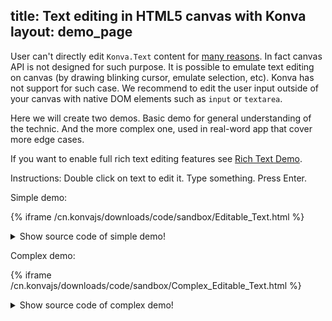 title: Text editing in HTML5 canvas with Konva
layout: demo_page
---

User can't directly edit `Konva.Text` content for [many reasons](https://www.w3.org/TR/2dcontext/#best-practices). In fact canvas API is not designed for such purpose.
It is possible to emulate text editing on canvas (by drawing blinking cursor, emulate selection, etc).
Konva has not support for such case. We recommend to edit the user input outside of your canvas with native DOM elements such as `input` or `textarea`.

Here we will create two demos. Basic demo for general understanding of the technic. And the more complex one, used in real-word app that cover more edge cases.

If you want to enable full rich text editing features see [Rich Text Demo](/cn.konvajs/docs/sandbox/Rich_Text.html).

Instructions: Double click on text to edit it. Type something. Press Enter.

Simple demo:

{% iframe /cn.konvajs/downloads/code/sandbox/Editable_Text.html %}

<details><summary>Show source code of simple demo!</summary>
<p>
{% include_code Konva Editable text Demo sandbox/Editable_Text.html %}
</p>
</details>

Complex demo:

{% iframe /cn.konvajs/downloads/code/sandbox/Complex_Editable_Text.html %}

<details><summary>Show source code of complex demo!</summary>
<p>
{% include_code Canvas Complex Text Demo sandbox/Complex_Editable_Text.html %}
</p>
</details>